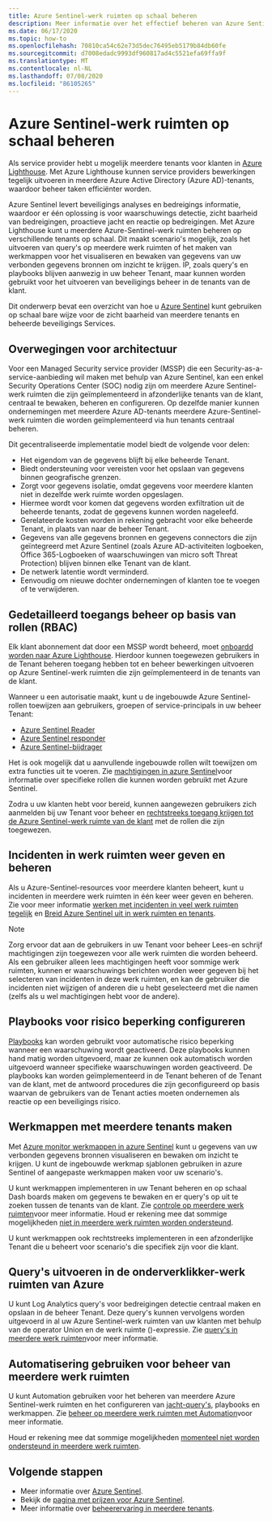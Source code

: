 ```yaml
---
title: Azure Sentinel-werk ruimten op schaal beheren
description: Meer informatie over het effectief beheren van Azure Sentinel op gedelegeerde klant resources.
ms.date: 06/17/2020
ms.topic: how-to
ms.openlocfilehash: 70810ca54c62e73d5dec76495eb5179b84db60fe
ms.sourcegitcommit: d7008edadc9993df960817ad4c5521efa69ffa9f
ms.translationtype: MT
ms.contentlocale: nl-NL
ms.lasthandoff: 07/08/2020
ms.locfileid: "86105265"
---
```

# <a name="manage-azure-sentinel-workspaces-at-scale"></a>Azure Sentinel-werk ruimten op schaal beheren

Als service provider hebt u mogelijk meerdere tenants voor klanten in [Azure Lighthouse](../overview.md). Met Azure Lighthouse kunnen service providers bewerkingen tegelijk uitvoeren in meerdere Azure Active Directory (Azure AD)-tenants, waardoor beheer taken efficiënter worden.

Azure Sentinel levert beveiligings analyses en bedreigings informatie, waardoor er één oplossing is voor waarschuwings detectie, zicht baarheid van bedreigingen, proactieve jacht en reactie op bedreigingen. Met Azure Lighthouse kunt u meerdere Azure-Sentinel-werk ruimten beheren op verschillende tenants op schaal. Dit maakt scenario's mogelijk, zoals het uitvoeren van query's op meerdere werk ruimten of het maken van werkmappen voor het visualiseren en bewaken van gegevens van uw verbonden gegevens bronnen om inzicht te krijgen. IP, zoals query's en playbooks blijven aanwezig in uw beheer Tenant, maar kunnen worden gebruikt voor het uitvoeren van beveiligings beheer in de tenants van de klant.

Dit onderwerp bevat een overzicht van hoe u [Azure Sentinel](../../sentinel/overview.md) kunt gebruiken op schaal bare wijze voor de zicht baarheid van meerdere tenants en beheerde beveiligings Services.

## <a name="architectural-considerations"></a>Overwegingen voor architectuur

Voor een Managed Security service provider (MSSP) die een Security-as-a-service-aanbieding wil maken met behulp van Azure Sentinel, kan een enkel Security Operations Center (SOC) nodig zijn om meerdere Azure Sentinel-werk ruimten die zijn geïmplementeerd in afzonderlijke tenants van de klant, centraal te bewaken, beheren en configureren. Op dezelfde manier kunnen ondernemingen met meerdere Azure AD-tenants meerdere Azure-Sentinel-werk ruimten die worden geïmplementeerd via hun tenants centraal beheren.

Dit gecentraliseerde implementatie model biedt de volgende voor delen:

- Het eigendom van de gegevens blijft bij elke beheerde Tenant.
- Biedt ondersteuning voor vereisten voor het opslaan van gegevens binnen geografische grenzen.
- Zorgt voor gegevens isolatie, omdat gegevens voor meerdere klanten niet in dezelfde werk ruimte worden opgeslagen. 
- Hiermee wordt voor komen dat gegevens worden exfiltration uit de beheerde tenants, zodat de gegevens kunnen worden nageleefd.
- Gerelateerde kosten worden in rekening gebracht voor elke beheerde Tenant, in plaats van naar de beheer Tenant.
- Gegevens van alle gegevens bronnen en gegevens connectors die zijn geïntegreerd met Azure Sentinel (zoals Azure AD-activiteiten logboeken, Office 365-Logboeken of waarschuwingen van micro soft Threat Protection) blijven binnen elke Tenant van de klant.
- De netwerk latentie wordt verminderd.
- Eenvoudig om nieuwe dochter ondernemingen of klanten toe te voegen of te verwijderen.

## <a name="granular-role-based-access-control-rbac"></a>Gedetailleerd toegangs beheer op basis van rollen (RBAC)

Elk klant abonnement dat door een MSSP wordt beheerd, moet [onboardd worden naar Azure Lighthouse](onboard-customer.md). Hierdoor kunnen toegewezen gebruikers in de Tenant beheren toegang hebben tot en beheer bewerkingen uitvoeren op Azure Sentinel-werk ruimten die zijn geïmplementeerd in de tenants van de klant.

Wanneer u een autorisatie maakt, kunt u de ingebouwde Azure Sentinel-rollen toewijzen aan gebruikers, groepen of service-principals in uw beheer Tenant:

- [Azure Sentinel Reader](../../role-based-access-control/built-in-roles.md#azure-sentinel-reader)
- [Azure Sentinel responder](../../role-based-access-control/built-in-roles.md#azure-sentinel-responder)
- [Azure Sentinel-bijdrager](../../role-based-access-control/built-in-roles.md#azure-sentinel-contributor)

Het is ook mogelijk dat u aanvullende ingebouwde rollen wilt toewijzen om extra functies uit te voeren. Zie [machtigingen in azure Sentinel](../../sentinel/roles.md)voor informatie over specifieke rollen die kunnen worden gebruikt met Azure Sentinel.

Zodra u uw klanten hebt voor bereid, kunnen aangewezen gebruikers zich aanmelden bij uw Tenant voor beheer en [rechtstreeks toegang krijgen tot de Azure Sentinel-werk ruimte van de klant](../../sentinel/multiple-tenants-service-providers.md) met de rollen die zijn toegewezen.

## <a name="view-and-manage-incidents-across-workspaces"></a>Incidenten in werk ruimten weer geven en beheren

Als u Azure-Sentinel-resources voor meerdere klanten beheert, kunt u incidenten in meerdere werk ruimten in één keer weer geven en beheren. Zie voor meer informatie [werken met incidenten in veel werk ruimten tegelijk](../../sentinel/multiple-workspace-view.md) en [Breid Azure Sentinel uit in werk ruimten en tenants](../../sentinel/extend-sentinel-across-workspaces-tenants.md).

> [!NOTE]
> Zorg ervoor dat aan de gebruikers in uw Tenant voor beheer Lees-en schrijf machtigingen zijn toegewezen voor alle werk ruimten die worden beheerd. Als een gebruiker alleen lees machtigingen heeft voor sommige werk ruimten, kunnen er waarschuwings berichten worden weer gegeven bij het selecteren van incidenten in deze werk ruimten, en kan de gebruiker die incidenten niet wijzigen of anderen die u hebt geselecteerd met die namen (zelfs als u wel machtigingen hebt voor de andere).

## <a name="configure-playbooks-for-mitigation"></a>Playbooks voor risico beperking configureren

[Playbooks](../../sentinel/tutorial-respond-threats-playbook.md) kan worden gebruikt voor automatische risico beperking wanneer een waarschuwing wordt geactiveerd. Deze playbooks kunnen hand matig worden uitgevoerd, maar ze kunnen ook automatisch worden uitgevoerd wanneer specifieke waarschuwingen worden geactiveerd. De playbooks kan worden geïmplementeerd in de Tenant beheren of de Tenant van de klant, met de antwoord procedures die zijn geconfigureerd op basis waarvan de gebruikers van de Tenant acties moeten ondernemen als reactie op een beveiligings risico.

## <a name="create-cross-tenant-workbooks"></a>Werkmappen met meerdere tenants maken

Met [Azure monitor werkmappen in azure Sentinel](../../sentinel/overview.md#workbooks) kunt u gegevens van uw verbonden gegevens bronnen visualiseren en bewaken om inzicht te krijgen. U kunt de ingebouwde werkmap sjablonen gebruiken in azure Sentinel of aangepaste werkmappen maken voor uw scenario's.

U kunt werkmappen implementeren in uw Tenant beheren en op schaal Dash boards maken om gegevens te bewaken en er query's op uit te zoeken tussen de tenants van de klant. Zie [controle op meerdere werk ruimten](../../sentinel/extend-sentinel-across-workspaces-tenants.md#using-cross-workspace-workbooks)voor meer informatie. Houd er rekening mee dat sommige mogelijkheden [niet in meerdere werk ruimten worden ondersteund](../../sentinel/extend-sentinel-across-workspaces-tenants.md#whats-not-supported-across-workspaces).

U kunt werkmappen ook rechtstreeks implementeren in een afzonderlijke Tenant die u beheert voor scenario's die specifiek zijn voor die klant.

## <a name="run-queries-across-azure-sentinel-workspaces"></a>Query's uitvoeren in de onderverklikker-werk ruimten van Azure

U kunt Log Analytics query's voor bedreigingen detectie centraal maken en opslaan in de beheer Tenant. Deze query's kunnen vervolgens worden uitgevoerd in al uw Azure Sentinel-werk ruimten van uw klanten met behulp van de operator Union en de werk ruimte ()-expressie. Zie [query's in meerdere werk ruimten](../../sentinel/extend-sentinel-across-workspaces-tenants.md#cross-workspace-querying)voor meer informatie.

## <a name="use-automation-for-cross-workspace-management"></a>Automatisering gebruiken voor beheer van meerdere werk ruimten

U kunt Automation gebruiken voor het beheren van meerdere Azure Sentinel-werk ruimten en het configureren van [jacht-query's](../../sentinel/hunting.md), playbooks en werkmappen. Zie [beheer op meerdere werk ruimten met Automation](../../sentinel/extend-sentinel-across-workspaces-tenants.md#cross-workspace-management-using-automation)voor meer informatie.

Houd er rekening mee dat sommige mogelijkheden [momenteel niet worden ondersteund in meerdere werk ruimten](../../sentinel/extend-sentinel-across-workspaces-tenants.md#whats-not-supported-across-workspaces).

## <a name="next-steps"></a>Volgende stappen

- Meer informatie over [Azure Sentinel](../../sentinel/overview.md).
- Bekijk de [pagina met prijzen voor Azure Sentinel](https://azure.microsoft.com/pricing/details/azure-sentinel/).
- Meer informatie over [beheerervaring in meerdere tenants](../concepts/cross-tenant-management-experience.md).

